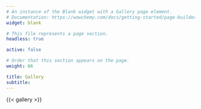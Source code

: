 ```yaml
---
# An instance of the Blank widget with a Gallery page element.
# Documentation: https://wowchemy.com/docs/getting-started/page-builder/
widget: blank

# This file represents a page section.
headless: true

active: false

# Order that this section appears on the page.
weight: 66

title: Gallery
subtitle:
---
```


{{< gallery >}}
